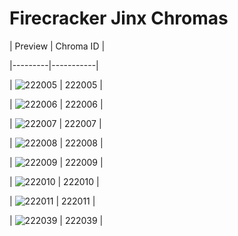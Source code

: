 # Firecracker Jinx Chromas


| Preview | Chroma ID |

|---------|-----------|

| ![222005](https://raw.communitydragon.org/latest/plugins/rcp-be-lol-game-data/global/default/v1/champion-chroma-images/222/222005.png) | 222005 |

| ![222006](https://raw.communitydragon.org/latest/plugins/rcp-be-lol-game-data/global/default/v1/champion-chroma-images/222/222006.png) | 222006 |

| ![222007](https://raw.communitydragon.org/latest/plugins/rcp-be-lol-game-data/global/default/v1/champion-chroma-images/222/222007.png) | 222007 |

| ![222008](https://raw.communitydragon.org/latest/plugins/rcp-be-lol-game-data/global/default/v1/champion-chroma-images/222/222008.png) | 222008 |

| ![222009](https://raw.communitydragon.org/latest/plugins/rcp-be-lol-game-data/global/default/v1/champion-chroma-images/222/222009.png) | 222009 |

| ![222010](https://raw.communitydragon.org/latest/plugins/rcp-be-lol-game-data/global/default/v1/champion-chroma-images/222/222010.png) | 222010 |

| ![222011](https://raw.communitydragon.org/latest/plugins/rcp-be-lol-game-data/global/default/v1/champion-chroma-images/222/222011.png) | 222011 |

| ![222039](https://raw.communitydragon.org/latest/plugins/rcp-be-lol-game-data/global/default/v1/champion-chroma-images/222/222039.png) | 222039 |